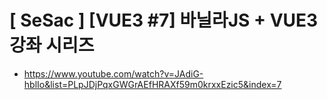 # [ SeSac ] [VUE3 #7] 바닐라JS + VUE3 강좌 시리즈

- https://www.youtube.com/watch?v=JAdiG-hblIo&list=PLpJDjPqxGWGrAEfHRAXf59m0krxxEzic5&index=7
